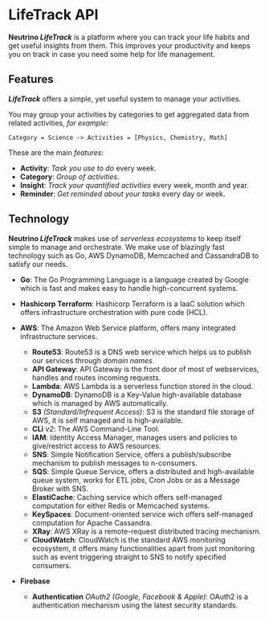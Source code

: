 # LifeTrack API
**Neutrino _LifeTrack_** is a platform where you can track your life habits and get useful insights from them. 
This improves your productivity and keeps you on track in case you need some help for life management.

## Features
**_LifeTrack_** offers a simple, yet useful system to manage your activities.

You may group your activities by categories to get aggregated data from related activities, _for example:_

`Category = Science -> Activities = [Physics, Chemistry, Math]`

These are the main _features_:

- **Activity**: _Task you use to do_ every week.
- **Category**: _Group of activities_.
- **Insight**: _Track your quantified activities_ every week, month and year.
- **Reminder**: _Get reminded about your tasks_ every day or week.

## Technology
**Neutrino _LifeTrack_** makes use of _serverless ecosystems_ to keep itself simple to manage and orchestrate.
We make use of blazingly fast technology such as Go, AWS DynamoDB, Memcached and CassandraDB to satisfy our needs.

- **Go**: The Go Programming Language is a language created by Google which is fast and makes easy to handle high-concurrent systems.
- **Hashicorp Terraform**: Hashicorp Terraform is a IaaC solution which offers infrastructure orchestration with pure code (HCL).
- **AWS**: The Amazon Web Service platform, offers many integrated infrastructure services.
  - **Route53**: Route53 is a DNS web service which helps us to publish our services through _domain names_.
  - **API Gateway**: API Gateway is the front door of most of webservices, handles and routes incoming requests.
  - **Lambda**: AWS Lambda is a serverless function stored in the cloud.
  - **DynamoDB**: DynamoDB is a Key-Value high-available database which is managed by AWS automatically.
  - **S3** _(Standard/Infrequent Access)_: S3 is the standard file storage of AWS, it is self managed and is high-available.
  - **CLi** _v2_: The AWS Command-Line Tool.
  - **IAM**: Identity Access Manager, manages users and policies to give/restrict access to AWS resources.
  - **SNS**: Simple Notification Service, offers a publish/subscribe mechanism to publish messages to n-consumers.
  - **SQS**: Simple Queue Service, offers a distributed and high-available queue system, works for ETL jobs, Cron Jobs or as a Message Broker with SNS.
  - **ElastiCache**: Caching service which offers self-managed computation for either Redis or Memcached systems.
  - **KeySpaces**: Document-oriented service wich offers self-managed computation for Apache Cassandra.
  - **XRay**: AWS XRay is a remote-request distributed tracing mechanism.
  - **CloudWatch**: CloudWatch is the standard AWS monitoring ecosystem, it offers many functionalities apart from just monitoring such as event triggering straight to SNS to notify specified consumers.

- **Firebase**
  - **Authentication** _OAuth2 (Google, Facebook & Apple)_: OAuth2 is a authentication mechanism using the latest security standards.
